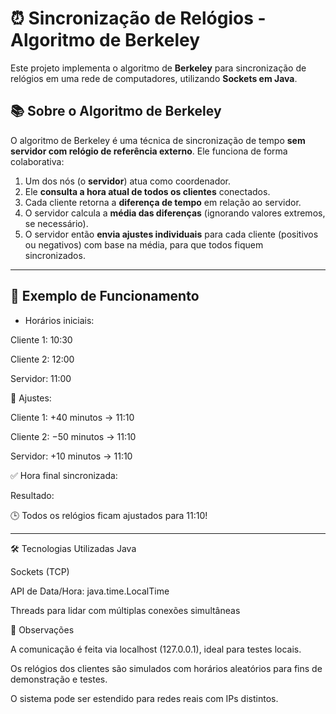 # ⏰ Sincronização de Relógios - Algoritmo de Berkeley

Este projeto implementa o algoritmo de **Berkeley** para sincronização de relógios em uma rede de computadores, utilizando **Sockets em Java**.

## 📚 Sobre o Algoritmo de Berkeley

O algoritmo de Berkeley é uma técnica de sincronização de tempo **sem servidor com relógio de referência externo**. Ele funciona de forma colaborativa:

1. Um dos nós (o **servidor**) atua como coordenador.
2. Ele **consulta a hora atual de todos os clientes** conectados.
3. Cada cliente retorna a **diferença de tempo** em relação ao servidor.
4. O servidor calcula a **média das diferenças** (ignorando valores extremos, se necessário).
5. O servidor então **envia ajustes individuais** para cada cliente (positivos ou negativos) com base na média, para que todos fiquem sincronizados.

---

## 🧪 Exemplo de Funcionamento

- Horários iniciais:

Cliente 1: 10:30

Cliente 2: 12:00

Servidor: 11:00

🧮 Ajustes:

Cliente 1: +40 minutos → 11:10

Cliente 2: −50 minutos → 11:10

Servidor: +10 minutos → 11:10

✅ Hora final sincronizada:

Resultado:

🕒 Todos os relógios ficam ajustados para 11:10!

---

🛠️ Tecnologias Utilizadas
Java

Sockets (TCP)

API de Data/Hora: java.time.LocalTime

Threads para lidar com múltiplas conexões simultâneas

📌 Observações

A comunicação é feita via localhost (127.0.0.1), ideal para testes locais.

Os relógios dos clientes são simulados com horários aleatórios para fins de demonstração e testes.

O sistema pode ser estendido para redes reais com IPs distintos.

